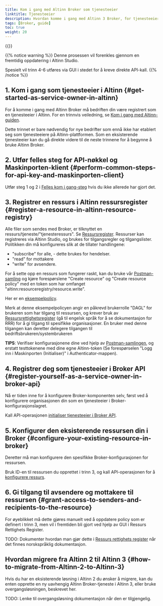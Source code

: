 ```yaml
---
title: Kom i gang med Altinn Broker som tjenesteeier
linktitle: Tjenesteeier
description: Hvordan komme i gang med Altinn 3 Broker, for tjenesteeiere
tags: [Broker, guide]
toc: true
weight: 20
---
```


{{<children />}}

{{% notice warning  %}}
Denne prosessen vil forenkles gjennom en fremtidig oppdatering i Altinn Studio.

Spesielt vil trinn 4-6 utføres via GUI i stedet for å kreve direkte API-kall.
{{% /notice %}}

## 1. Kom i gang som tjenesteeier i Altinn {#get-started-as-service-owner-in-altinn}

For å komme i gang med Altinn Broker må bedriften din være registrert som en tjenesteeier i Altinn. For en trinnvis veiledning, se [Kom i gang med Altinn-guiden](https://www.altinndigital.no/kom-i-gang/guide-kom-i-gang-med-altinn/).

Dette trinnet er bare nødvendig for nye bedrifter som ennå ikke har etablert seg som tjenesteeiere på Altinn-plattformen. Som en eksisterende tjenesteeier kan du gå direkte videre til de neste trinnene for å begynne å bruke Altinn Broker.

## 2. Utfør felles steg for API-nøkkel og Maskinporten-klient {#perform-common-steps-for-api-key-and-maskinporten-client}

Utfør steg 1 og 2 i [Felles kom i gang-steg](../common-steps) hvis du ikke allerede har gjort det.

## 3. Registrer en ressurs i Altinn ressursregister {#register-a-resource-in-altinn-resource-registry}

Alle filer som sendes med Broker, er tilknyttet en ressurs/tjeneste/"tjenesteressurs". Se [Ressursregister](../../../../authorization/modules/resourceregistry/).
Ressurser kan registreres via Altinn Studio, og brukes for tilgangsregler og tilgangslister.
Politikken din må konfigureres slik at de tillater handlingene:

- "subscribe" for alle, - dette brukes for hendelser.
- "read" for mottakere
- "write" for avsendere.

For å sette opp en ressurs som fungerer raskt, kan du bruke vår [Postman-samling](https://github.com/Altinn/altinn-broker/blob/main/altinn3-broker-postman-collection.json) og kjøre forespørslene "Create resource" og "Create resource policy" med en token som har omfanget "altinn:resourceregistry/resource.write".

Her er en [eksempelpolicy](ExamplePolicy.xml).

Merk at denne eksempelpolicyen angir en påkrevd brukerrolle "DAGL" for brukeren som har tilgang til ressursen, og krever bruk av [Ressursrettighetsregister](../../../../authorization/modules/resourceregistry/) (gå til engelsk språk for å se dokumentasjon for RRR) for å gi tilgang til spesifikke organisasjoner.
En bruker med denne tilgangen kan deretter delegere tilgangen til bedriftsbrukeren/systembrukeren

**TIPS**: Verifiser konfigurasjonene dine ved hjelp av [Postman-samlingen](https://github.com/Altinn/altinn-broker/blob/main/altinn3-broker-postman-collection.json), og erstatt testtokenene med dine egne Altinn-token (Se forespørselen "Logg inn i Maskinporten (Initialiser)" i Authenticator-mappen).

## 4. Registrer deg som tjenesteeier i Broker API {#register-yourself-as-a-service-owner-in-broker-api}

Nå er tiden inne for å konfigurere Broker-komponenten selv, først ved å konfigurere organisasjonen din som en tjenesteeier i Broker-konfigurasjonslagret.

Kall API-operasjonen [initialiser tjenesteeier i Broker API](../../developer-guides/service-owner/#operation-initialize-service-owner-in-broker-api).

## 5. Konfigurer den eksisterende ressursen din i Broker {#configure-your-existing-resource-in-broker}

Deretter må man konfigurere den spesifikke Broker-konfigurasjonen for ressursen.

Bruk ID-en til ressursen du opprettet i trinn 3, og kall API-operasjonen for å [konfigurere ressurs](../../developer-guides/service-owner/#operation-initialize-service-owner-in-broker-api).

## 6. Gi tilgang til avsendere og mottakere til ressursen {#grant-access-to-senders-and-recipients-to-the-resource}

For øyeblikket må dette gjøres manuelt ved å oppdatere policy som er definert i trinn 3, men vil i fremtiden bli gjort ved hjelp av GUI i Ressurs Rettighets Register.

TODO: Dokumenter hvordan man gjør dette i [Ressurs rettighets register](../../../../authorization/modules/resourceregistry) når det finnes norskspråklig dokumentasjon.

## Hvordan migrere fra Altinn 2 til Altinn 3 {#how-to-migrate-from-Altinn-2-to-Altinn-3}

Hvis du har en eksisterende løsning i Altinn 2 du ønsker å migrere, kan du enten opprette en ny uavhengig Altinn Broker-tjeneste i Altinn 3, eller bruke overgangsløsningen, beskrevet her.

TODO: Lenke til overgangsløsning dokumentasjon når den er tilgjengelig.
